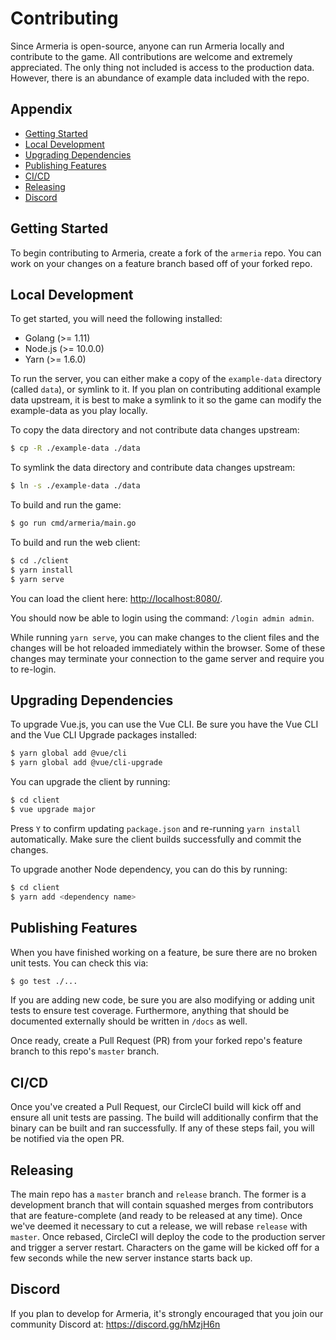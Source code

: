 # Contributing

Since Armeria is open-source, anyone can run Armeria locally and contribute to the game. All contributions are welcome
and extremely appreciated. The only thing not included is access to the production data. However, there is an
abundance of example data included with the repo.

## Appendix

* [Getting Started](#getting-started)
* [Local Development](#local-development)
* [Upgrading Dependencies](#upgrading-dependencies)
* [Publishing Features](#publishing-features)
* [CI/CD](#cicd)
* [Releasing](#releasing)
* [Discord](#discord)
    
## Getting Started

To begin contributing to Armeria, create a fork of the `armeria` repo. You can work on your changes on a feature
branch based off of your forked repo.

## Local Development

To get started, you will need the following installed:

* Golang (>= 1.11)
* Node.js (>= 10.0.0)
* Yarn (>= 1.6.0)

To run the server, you can either make  a copy of the `example-data` directory (called `data`), or symlink to it. If
you plan on contributing additional example data upstream, it is best to make a symlink to it so the game can modify
the example-data as you play locally.

To copy the data directory and not contribute data changes upstream:

```bash
$ cp -R ./example-data ./data
```

To symlink the data directory and contribute data changes upstream:

```bash
$ ln -s ./example-data ./data
```

To build and run the game:

```bash
$ go run cmd/armeria/main.go
```

To build and run the web client:

```bash
$ cd ./client
$ yarn install
$ yarn serve
```

You can load the client here: [http://localhost:8080/](http://localhost:8080/).

You should now be able to login using the command: `/login admin admin`.

While running `yarn serve`, you can make changes to the client files and the changes will be hot reloaded immediately
within the browser. Some of these changes may terminate your connection to the game server and require you to re-login.

## Upgrading Dependencies

To upgrade Vue.js, you can use the Vue CLI. Be sure you have the Vue CLI and the Vue CLI Upgrade packages installed:

```bash
$ yarn global add @vue/cli
$ yarn global add @vue/cli-upgrade
```

You can upgrade the client by running:

```bash
$ cd client
$ vue upgrade major
```

Press `Y` to confirm updating `package.json` and re-running `yarn install` automatically. Make sure the client builds
successfully and commit the changes.

To upgrade another Node dependency, you can do this by running:

```bash
$ cd client
$ yarn add <dependency name>
```

## Publishing Features

When you have finished working on a feature, be sure there are no broken unit tests. You can check this via:

```bash
$ go test ./...
```

If you are adding new code, be sure you are also modifying or adding unit tests to ensure test coverage. Furthermore,
anything that should be documented externally should be written in `/docs` as well.

Once ready, create a Pull Request (PR) from your forked repo's feature branch to this repo's `master` branch.

## CI/CD

Once you've created a Pull Request, our CircleCI build will kick off and ensure all unit tests are passing. The build
will additionally confirm that the binary can be built and ran successfully. If any of these steps fail, you will be
notified via the open PR.

## Releasing

The main repo has a `master` branch and `release` branch. The former is a development branch that will contain squashed
merges from contributors that are feature-complete (and ready to be released at any time). Once we've deemed it
necessary to cut a release, we will rebase `release` with `master`. Once rebased, CircleCI will deploy the code to the
production server and trigger a server restart. Characters on the game will be kicked off for a few seconds while the
new server instance starts back up.

## Discord

If you plan to develop for Armeria, it's strongly encouraged that you join our community Discord
at: https://discord.gg/hMzjH6n